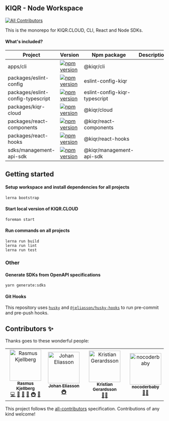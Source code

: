 KIQR - Node Workspace
---------------------

<!-- ALL-CONTRIBUTORS-BADGE:START - Do not remove or modify this section -->
[![All Contributors](https://img.shields.io/badge/all_contributors-4-orange.svg?style=flat-square)](#contributors-)
<!-- ALL-CONTRIBUTORS-BADGE:END -->

This is the monorepo for KIQR.CLOUD, CLI, React and Node SDKs.

#### What's included?

| Project            | Version | Npm package | Description |
|--------------------|---------|-------------|---|
| apps/cli           | [![npm version](https://badge.fury.io/js/@kiqr%2Fcli.svg)](https://badge.fury.io/js/@kiqr%2Fcli) | @kiqr/cli   |   |
| packages/eslint-config  | [![npm version](https://badge.fury.io/js/eslint-config-kiqr.svg)](https://badge.fury.io/js/eslint-config-kiqr) | eslint-config-kiqr  |   |
| packages/eslint-config-typescript  | [![npm version](https://badge.fury.io/js/eslint-config-kiqr-typescript.svg)](https://badge.fury.io/js/eslint-config-kiqr-typescript) | eslint-config-kiqr-typescript  |   |
| packages/kiqr-cloud  | [![npm version](https://badge.fury.io/js/@kiqr%2Fcloud.svg)](https://badge.fury.io/js/@kiqr%2Fcloud) | @kiqr/cloud  |   |
| packages/react-components  | [![npm version](https://badge.fury.io/js/@kiqr%2Freact-components.svg)](https://badge.fury.io/js/@kiqr%2Freact-components) | @kiqr/react-components  |   |
| packages/react-hooks  | [![npm version](https://badge.fury.io/js/@kiqr%2Freact-hooks.svg)](https://badge.fury.io/js/@kiqr%2Freact-hooks) | @kiqr/react-hooks  |   |
| sdks/management-api-sdk  | [![npm version](https://badge.fury.io/js/@kiqr%2Fmanagement-api-sdk.svg)](https://badge.fury.io/js/@kiqr%2Fmanagement-api-sdk) | @kiqr/management-api-sdk  |   |

## Getting started

#### Setup workspace and install dependencies for all projects

```console
lerna bootstrap
```

#### Start local version of KIQR.CLOUD

```console
foreman start
```

#### Run commands on all projects

```console
lerna run build
lerna run lint
lerna run test
```

### Other

#### Generate SDKs from OpenAPI specifications

```console
yarn generate:sdks
```

#### Git Hooks

This repository uses [`husky`](https://www.npmjs.com/package/husky) and [`@jeliasson/husky-hooks`](https://www.npmjs.com/package/@jeliasson/husky-hooks) to run pre-commit and pre-push hooks.

## Contributors ✨

Thanks goes to these wonderful people:

<!-- ALL-CONTRIBUTORS-LIST:START - Do not remove or modify this section -->
<!-- prettier-ignore-start -->
<!-- markdownlint-disable -->
<table>
  <tbody>
    <tr>
      <td align="center"><a href="https://rasmuskjellberg.se/"><img src="https://avatars.githubusercontent.com/u/2277443?v=4?s=100" width="100px;" alt="Rasmus Kjellberg"/><br /><sub><b>Rasmus Kjellberg</b></sub></a><br /><a href="https://github.com/kiqr/node-workspace/commits?author=kjellberg" title="Code">💻</a> <a href="#design-kjellberg" title="Design">🎨</a> <a href="#ideas-kjellberg" title="Ideas, Planning, & Feedback">🤔</a> <a href="#projectManagement-kjellberg" title="Project Management">📆</a> <a href="#infra-kjellberg" title="Infrastructure (Hosting, Build-Tools, etc)">🚇</a> <a href="https://github.com/kiqr/node-workspace/commits?author=kjellberg" title="Documentation">📖</a></td>
      <td align="center"><a href="https://github.com/jeliasson"><img src="https://avatars.githubusercontent.com/u/865493?v=4?s=100" width="100px;" alt="Johan Eliasson"/><br /><sub><b>Johan Eliasson</b></sub></a><br /><a href="#infra-jeliasson" title="Infrastructure (Hosting, Build-Tools, etc)">🚇</a></td>
      <td align="center"><a href="https://github.com/Frexuz"><img src="https://avatars.githubusercontent.com/u/49692?v=4?s=100" width="100px;" alt="Kristian Gerardsson"/><br /><sub><b>Kristian Gerardsson</b></sub></a><br /><a href="#mentoring-frexuz" title="Mentoring">🧑‍🏫</a></td>
      <td align="center"><a href="https://github.com/Nocoderbaby"><img src="https://avatars.githubusercontent.com/u/101124448?v=4?s=100" width="100px;" alt="nocoderbaby"/><br /><sub><b>nocoderbaby</b></sub></a><br /><a href="#mentoring-nocoderbaby" title="Mentoring">🧑‍🏫</a></td>
    </tr>
  </tbody>
  <tfoot>
    
  </tfoot>
</table>

<!-- markdownlint-restore -->
<!-- prettier-ignore-end -->

<!-- ALL-CONTRIBUTORS-LIST:END -->
This project follows the [all-contributors](https://github.com/all-contributors/all-contributors) specification. Contributions of any kind welcome!
